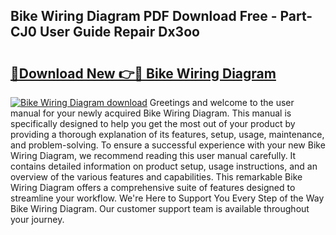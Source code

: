 ## Bike Wiring Diagram PDF Download Free - Part-CJ0 User Guide Repair Dx3oo

# <h2><a href="http://dfko1cx.blite.top/?on=Bike+Wiring+Diagram">🔗Download New 👉🔴 Bike Wiring Diagram</a></h2>

[![Bike Wiring Diagram download](https://i.imgur.com/lujVjoI.png)](http://dfko1cx.blite.top/?on=Bike+Wiring+Diagram)
Greetings and welcome to the user manual for your newly acquired Bike Wiring Diagram. This manual is specifically designed to help you get the most out of your product by providing a thorough explanation of its features, setup, usage, maintenance, and problem-solving. To ensure a successful experience with your new Bike Wiring Diagram, we recommend reading this user manual carefully. It contains detailed information on product setup, usage instructions, and an overview of the various features and capabilities. This remarkable Bike Wiring Diagram offers a comprehensive suite of features designed to streamline your workflow. We're Here to Support You Every Step of the Way Bike Wiring Diagram. Our customer support team is available throughout your journey.
